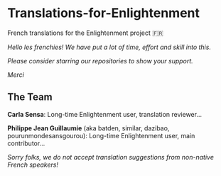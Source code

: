 # Translations-for-Enlightenment

French translations for the Enlightenment project :fr:

*Hello les frenchies! We have put a lot of time, effort and skill into this.*

*Please consider starring our repositories to show your support.*

*Merci*


## The Team

**Carla Sensa**: Long-time Enlightenment user, translation reviewer...

**Philippe Jean Guillaumie** (aka batden, similar, dazibao, pourunmondesansgourou): Long-time Enlightenment user, main contributor...

*Sorry folks, we do not accept translation suggestions from non-native French speakers!*

